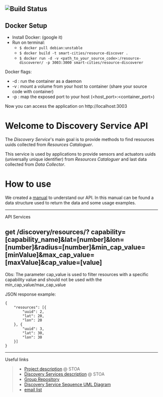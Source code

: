 ![Build Status](https://gitlab.com/smart-city-software-platform/resource-discoverer/badges/master/build.svg)
---

## Docker Setup
                                                                                   
* Install Docker: (google it)                                                                                   
* Run on terminal: 
    * ```$ docker pull debian:unstable```
    * ```$ docker build -t smart-cities/resource-discover .```
    * ```$ docker run -d -v <path_to_your_source_code>:/resource-discoverer/ -p 3003:3000 smart-cities/resource-discoverer```

Docker flags:

* -d : run the container as a daemon
* -v : mount a volume from your host to container (share your source code with container)
* -p : map the exposed port to your host (<host_port>:<container_port>)
                                                                                   
Now you can access the application on http://localhost:3003 

# Welcome to Discovery Service API

The *Discovery Service*'s main goal is to provide methods to find resources uuids collected
from *Resources Cataloguer*.

This service is used by applications to provide sensors and actuators uuids (universally unique identifier) from *Resources Cataloguer*
and last data collected from *Data Collector*.

# How to use

We created a [manual](https://social.stoa.usp.br/poo2016/projeto/grupo-5-middleware-cidade-inteligente) to understand our API. In this manual can be found a data structure used to return the data and some usage examples.

---
API Services

## get /discovery/resources/? capability=[capability_name]&lat=[number]&lon=[number]&radius=[number]&min_cap_value=[minValue]&max_cap_value=[maxValue]&cap_value=[value]

Obs: The parameter cap_value is used to filter resources with a specific capability value and should not be used with the min_cap_value/max_cap_value

JSON response example:
```
{
	"resources": [{
		"uuid": 2,
		"lat": 20,
		"lon": 20
	}, {
		"uuid": 3,
		"lat": 30,
		"lon": 30
	}]
}
```
---
Useful links

>* [Project description](https://social.stoa.usp.br/poo2016/projeto/projeto-plataforma-cidades-inteligentes) @ STOA
>* [Discovery Services description](https://social.stoa.usp.br/poo2016/projeto/grupo-5-middleware-cidade-inteligente) @ STOA
>* [Group Repository](https://gitlab.com/groups/smart-city-software-platform)
>* [Discovery Service Sequence UML Diagram](doc/SequenceDiagram_v1.png)
>* [email list](https://groups.google.com/forum/#!forum/pci-lideres-equipe-de-organizacao-poo-ime-2016)
